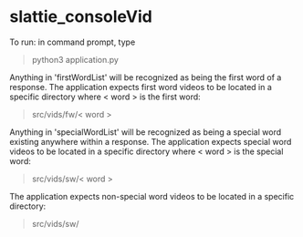 # slattie_consoleVid


To run: in command prompt, type
> python3 application.py


Anything in 'firstWordList' will be recognized as being the first word of a
response. The application expects first word videos to be located in a specific
directory where < word > is the first word:

> src/vids/fw/< word >

Anything in 'specialWordList' will be recognized as being a special word
existing anywhere within a response. The application expects special word videos
to be located in a specific directory where < word > is the special word:

> src/vids/sw/< word >

The application expects non-special word videos to be located in a specific
directory:

> src/vids/sw/
